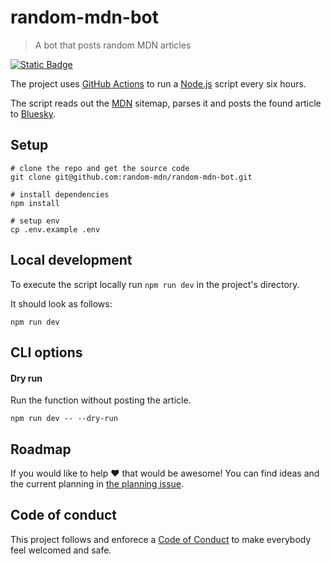 # random-mdn-bot

> A bot that posts random MDN articles

[![Static Badge](https://img.shields.io/badge/Random-MDN-black?logo=bluesky)](https://bsky.app/profile/random-mdn.bsky.social)


The project uses [GitHub Actions](https://docs.github.com/actions) to run a [Node.js](https://nodejs.org/) script every six hours. 

The script reads out the [MDN](https://mdn.dev) sitemap, parses it and posts the found article to [Bluesky](https://bsky.app/profile/random-mdn.bsky.social).

## Setup

```shell
# clone the repo and get the source code
git clone git@github.com:random-mdn/random-mdn-bot.git

# install dependencies
npm install

# setup env
cp .env.example .env
```

## Local development

To execute the script locally run `npm run dev` in the project's directory.

It should look as follows:

```shell
npm run dev
```

## CLI options

#### Dry run

Run the function without posting the article.

```shell
npm run dev -- --dry-run
```

## Roadmap

If you would like to help :heart: that would be awesome! You can find ideas and the current planning in [the planning issue](https://github.com/random-mdn/random-mdn-bot/issues/1).

## Code of conduct

This project follows and enforece a [Code of Conduct](./CODE-OF-CONDUCT.md) to make everybody feel welcomed and safe.
